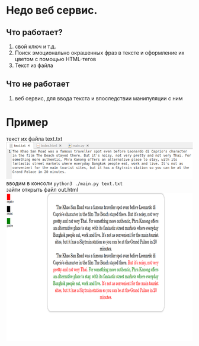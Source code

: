 # Недо веб сервис.
## Что работает?
1) свой ключ и т.д.
2) Поиск эмоционально окрашенных фраз в тексте и оформление их цветом с помощью HTML-тегов
3) Текст из файла
## Что не работает
1) веб сервис, для ввода текста и впоследствии манипуляции с ним
# Пример
текст их файла text.txt \
<img src="example2.png" width="600" height="100" /> \
вводим в консоли `python3 ./main.py text.txt` \
зайти открыть файл out.html \
<img src="example.png" width="900" height="400" />
